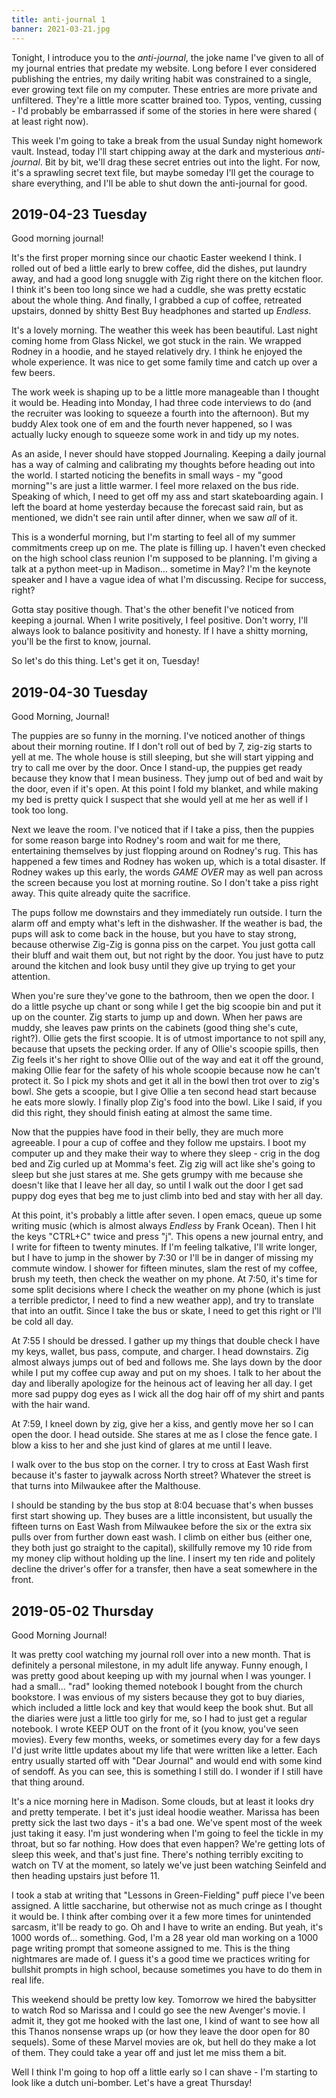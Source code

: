 ```yaml
---
title: anti-journal 1
banner: 2021-03-21.jpg
---
```


Tonight, I introduce you to the _anti-journal_, the joke name I've
given to all of my journal entries that predate my website.  Long
before I ever considered publishing the entries, my daily writing
habit was constrained to a single, ever growing text file on my
computer.  These entries are more private and unfiltered.  They're a
little more scatter brained too.  Typos, venting, cussing - I'd
probably be embarrassed if some of the stories in here were shared (
at least right now).

This week I'm going to take a break from the usual Sunday night
homework vault.  Instead, today I'll start chipping away at the dark
and mysterious _anti-journal_.  Bit by bit, we'll drag these secret
entries out into the light.  For now, it's a sprawling secret text
file, but maybe someday I'll get the courage to share everything, and
I'll be able to shut down the anti-journal for good.

## 2019-04-23 Tuesday

Good morning journal!

It's the first proper morning since our chaotic Easter weekend I
think.  I rolled out of bed a little early to brew coffee, did the
dishes, put laundry away, and had a good long snuggle with Zig right
there on the kitchen floor.  I think it's been too long since we had a
cuddle, she was pretty ecstatic about the whole thing.  And finally, I
grabbed a cup of coffee, retreated upstairs, donned by shitty Best Buy
headphones and started up _Endless_.

It's a lovely morning.  The weather this week has been beautiful.
Last night coming home from Glass Nickel, we got stuck in the rain.
We wrapped Rodney in a hoodie, and he stayed relatively dry.  I think
he enjoyed the whole experience.  It was nice to get some family time
and catch up over a few beers.

The work week is shaping up to be a little more manageable than I
thought it would be.  Heading into Monday, I had three code interviews
to do (and the recruiter was looking to squeeze a fourth into the
afternoon).  But my buddy Alex took one of em and the fourth never
happened, so I was actually lucky enough to squeeze some work in and
tidy up my notes.

As an aside, I never should have stopped Journaling.  Keeping a daily
journal has a way of calming and calibrating my thoughts before
heading out into the world.  I started noticing the benefits in small
ways - my "good morning"'s are just a little warmer.  I feel more
relaxed on the bus ride.  Speaking of which, I need to get off my ass
and start skateboarding again.  I left the board at home yesterday
because the forecast said rain, but as mentioned, we didn't see rain
until after dinner, when we saw _all_ of it.

This is a wonderful morning, but I'm starting to feel all of my summer
commitments creep up on me.  The plate is filling up.  I haven't even
checked on the high school class reunion I'm supposed to be planning.
I'm giving a talk at a python meet-up in Madison... sometime in May?
I'm the keynote speaker and I have a vague idea of what I'm
discussing.  Recipe for success, right?

Gotta stay positive though.  That's the other benefit I've noticed
from keeping a journal.  When I write positively, I feel positive.
Don't worry, I'll always look to balance positivity and honesty.  If I
have a shitty morning, you'll be the first to know, journal.

So let's do this thing.  Let's get it on, Tuesday!

## 2019-04-30 Tuesday

Good Morning, Journal!

The puppies are so funny in the morning.  I've noticed another of
things about their morning routine.  If I don't roll out of bed by 7,
zig-zig starts to yell at me.  The whole house is still sleeping, but
she will start yipping and try to call me over by the door.  Once I
stand-up, the puppies get ready because they know that I mean
business.  They jump out of bed and wait by the door, even if it's
open.  At this point I fold my blanket, and while making my bed is
pretty quick I suspect that she would yell at me her as well if I took
too long.

Next we leave the room.  I've noticed that if I take a piss, then the
puppies for some reason barge into Rodney's room and wait for me
there, entertaining themselves by just flopping around on Rodney's
rug.  This has happened a few times and Rodney has woken up, which is
a total disaster.  If Rodney wakes up this early, the words _GAME
OVER_ may as well pan across the screen because you lost at morning
routine.  So I don't take a piss right away.  This quite already quite
the sacrifice.

The pups follow me downstairs and they immediately run outside.  I
turn the alarm off and empty what's left in the dishwasher.  If the
weather is bad, the pups will ask to come back in the house, but you
have to stay strong, because otherwise Zig-Zig is gonna piss on the
carpet.  You just gotta call their bluff and wait them out, but not
right by the door.  You just have to putz around the kitchen and look
busy until they give up trying to get your attention.

When you're sure they've gone to the bathroom, then we open the door.
I do a little psyche up chant or song while I get the big scoopie bin
and put it up on the counter.  Zig starts to jump up and down.  When
her paws are muddy, she leaves paw prints on the cabinets (good thing
she's cute, right?).  Ollie gets the first scoopie.  It is of utmost
importance to not spill any, because that upsets the pecking order.
If any of Ollie's scoopie spills, then Zig feels it's her right to
shove Ollie out of the way and eat it off the ground, making Ollie
fear for the safety of his whole scoopie because now he can't protect
it.  So I pick my shots and get it all in the bowl then trot over to
zig's bowl.  She gets a scoopie, but I give Ollie a ten second head
start because he eats more slowly.  I finally plop Zig's food into the
bowl.  Like I said, if you did this right, they should finish eating
at almost the same time.

Now that the puppies have food in their belly, they are much more
agreeable.  I pour a cup of coffee and they follow me upstairs.  I
boot my computer up and they make their way to where they sleep - crig
in the dog bed and Zig curled up at Momma's feet.  Zig zig will act
like she's going to sleep but she just stares at me.  She gets grumpy
with me because she doesn't like that I leave her all day, so until I
walk out the door I get sad puppy dog eyes that beg me to just climb
into bed and stay with her all day.

At this point, it's probably a little after seven.  I open emacs,
queue up some writing music (which is almost always _Endless_ by Frank
Ocean).  Then I hit the keys "CTRL+C" twice and press "j".  This opens
a new journal entry, and I write for fifteen to twenty minutes.  If
I'm feeling talkative, I'll write longer, but I have to jump in the
shower by 7:30 or I'll be in danger of missing my commute window.  I
shower for fifteen minutes, slam the rest of my coffee, brush my
teeth, then check the weather on my phone.  At 7:50, it's time for
some split decisions where I check the weather on my phone (which is
just a terrible predictor, I need to find a new weather app), and try
to translate that into an outfit.  Since I take the bus or skate, I
need to get this right or I'll be cold all day.

At 7:55 I should be dressed.  I gather up my things that double check
I have my keys, wallet, bus pass, compute, and charger.  I head
downstairs.  Zig almost always jumps out of bed and follows me.  She
lays down by the door while I put my coffee cup away and put on my
shoes.  I talk to her about the day and liberally apologize for the
heinous act of leaving her all day.  I get more sad puppy dog eyes as
I wick all the dog hair off of my shirt and pants with the hair wand.

At 7:59, I kneel down by zig, give her a kiss, and gently move her so
I can open the door.  I head outside.  She stares at me as I close the
fence gate.  I blow a kiss to her and she just kind of glares at me
until I leave.

I walk over to the bus stop on the corner.  I try to cross at East
Wash first because it's faster to jaywalk across North street?
Whatever the street is that turns into Milwaukee after the Malthouse.

I should be standing by the bus stop at 8:04 becuase that's when
busses first start showing up.  They buses are a little inconsistent,
but usually the fifteen turns on East Wash from Milwaukee before the
six or the extra six pulls over from further down east wash.  I climb
on either bus (either one, they both just go straight to the capital),
skillfully remove my 10 ride from my money clip without holding up the
line.  I insert my ten ride and politely decline the driver's offer
for a transfer, then have a seat somewhere in the front.

## 2019-05-02 Thursday

Good Morning Journal!

It was pretty cool watching my journal roll over into a new month.
That is definitely a personal milestone, in my adult life anyway.
Funny enough, I was pretty good about keeping up with my journal when
I was younger.  I had a small... "rad" looking themed notebook I
bought from the church bookstore.  I was envious of my sisters because
they got to buy diaries, which included a little lock and key that
would keep the book shut.  But all the diaries were just a little too
girly for me, so I had to just get a regular notebook.  I wrote KEEP
OUT on the front of it (you know, you've seen movies).  Every few
months, weeks, or sometimes every day for a few days I'd just write
little updates about my life that were written like a letter.  Each
entry usually started off with "Dear Journal" and would end with some
kind of sendoff.  As you can see, this is something I still do.  I
wonder if I still have that thing around.

It's a nice morning here in Madison.  Some clouds, but at least it
looks dry and pretty temperate.  I bet it's just ideal hoodie weather.
Marissa has been pretty sick the last two days - it's a bad one.
We've spent most of the week just taking it easy.  I'm just wondering
when I'm going to feel the tickle in my throat, but so far nothing.
How does that even happen?  We're getting lots of sleep this week, and
that's just fine.  There's nothing terribly exciting to watch on TV at
the moment, so lately we've just been watching Seinfeld and then
heading upstairs just before 11.

I took a stab at writing that "Lessons in Green-Fielding" puff piece
I've been assigned.  A little saccharine, but otherwise not as much
cringe as I thought it would be.  I think after combing over it a few
more times for unintended sarcasm, it'll be ready to go.  Oh and I
have to write an ending.  But yeah, it's 1000 words of... something.
God, I'm a 28 year old man working on a 1000 page writing prompt that
someone assigned to me.  This is the thing nightmares are made of.  I
guess it's a good time we practices writing for bullshit prompts in
high school, because sometimes you have to do them in real life.

This weekend should be pretty low key.  Tomorrow we hired the
babysitter to watch Rod so Marissa and I could go see the new
Avenger's movie.  I admit it, they got me hooked with the last one, I
kind of want to see how all this Thanos nonsense wraps up (or how they
leave the door open for 80 sequels).  Some of these Marvel movies are
ok, but hell do they make a lot of them.  They could take a year off
and just let me miss them a bit.

Well I think I'm going to hop off a little early so I can shave - I'm
starting to look like a dutch uni-bomber.  Let's have a great
Thursday!
